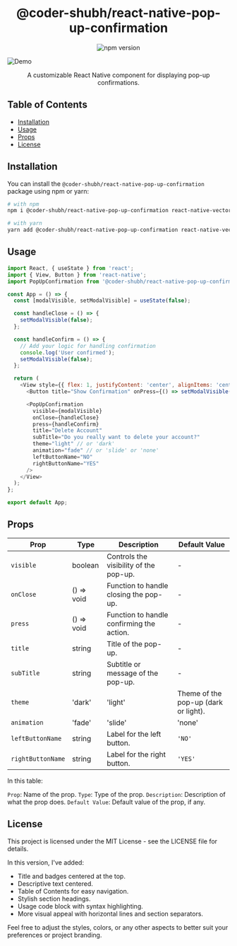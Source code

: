 <!-- Title -->
<h1 align="center">@coder-shubh/react-native-pop-up-confirmation</h1>

<!-- Badges -->
<p align="center">
  <img src="https://img.shields.io/npm/v/@coder-shubh/react-native-pop-up-confirmation" alt="npm version">
  <!-- <img src="https://img.shields.io/github.com/coder-shubh/ShubhamPackage" alt="license"> -->
</p>

![Demo](https://raw.coder-shubh.com/coder-shubh/react-native-popUp/master/src/assets/vdo.gif)

<!-- Description -->
<p align="center">
  A customizable React Native component for displaying pop-up confirmations.
</p>

<!-- Table of Contents -->
<h2>Table of Contents</h2>

- [Installation](#installation)
- [Usage](#usage)
- [Props](#props)
- [License](#license)

<!-- Installation -->
<h2>Installation</h2>

You can install the `@coder-shubh/react-native-pop-up-confirmation` package using npm or yarn:

```bash
# with npm
npm i @coder-shubh/react-native-pop-up-confirmation react-native-vector-icons

# with yarn
yarn add @coder-shubh/react-native-pop-up-confirmation react-native-vector-icons
```

<!-- Usage -->
<h2>Usage</h2>

```js
import React, { useState } from 'react';
import { View, Button } from 'react-native';
import PopUpConfirmation from '@coder-shubh/react-native-pop-up-confirmation';

const App = () => {
  const [modalVisible, setModalVisible] = useState(false);

  const handleClose = () => {
    setModalVisible(false);
  };

  const handleConfirm = () => {
    // Add your logic for handling confirmation
    console.log('User confirmed');
    setModalVisible(false);
  };

  return (
    <View style={{ flex: 1, justifyContent: 'center', alignItems: 'center' }}>
      <Button title="Show Confirmation" onPress={() => setModalVisible(true)} />

      <PopUpConfirmation
        visible={modalVisible}
        onClose={handleClose}
        press={handleConfirm}
        title="Delete Account"
        subTitle="Do you really want to delete your account?"
        theme="light" // or 'dark'
        animation="fade" // or 'slide' or 'none'
        leftButtonName="NO"
        rightButtonName="YES"
      />
    </View>
  );
};

export default App;
```

<!-- Props -->
<h2>Props</h2>

| Prop              | Type                              | Description                                   | Default Value |
|-------------------|-----------------------------------|-----------------------------------------------|---------------|
| `visible`         | boolean                           | Controls the visibility of the pop-up.        | -             |
| `onClose`         | () => void                        | Function to handle closing the pop-up.        | -             |
| `press`           | () => void                        | Function to handle confirming the action.     | -             |
| `title`           | string                            | Title of the pop-up.                         | -             |
| `subTitle`        | string                            | Subtitle or message of the pop-up.            | -             |
| `theme`           | 'dark' | 'light'                  | Theme of the pop-up (dark or light).          | `'light'`     |
| `animation`       | 'fade' | 'slide' | 'none'        | Animation type for displaying the pop-up.     | `'none'`      |
| `leftButtonName`  | string                            | Label for the left button.                    | `'NO'`        |
| `rightButtonName` | string                            | Label for the right button.                   | `'YES'`       |


In this table:

`Prop`: Name of the prop.
`Type`: Type of the prop.
`Description`: Description of what the prop does.
`Default Value`: Default value of the prop, if any.


<!-- License -->
<h2>License</h2>

This project is licensed under the MIT License - see the LICENSE file for details.

In this version, I've added:

- Title and badges centered at the top.
- Descriptive text centered.
- Table of Contents for easy navigation.
- Stylish section headings.
- Usage code block with syntax highlighting.
- More visual appeal with horizontal lines and section separators.

Feel free to adjust the styles, colors, or any other aspects to better suit your preferences or project branding.
